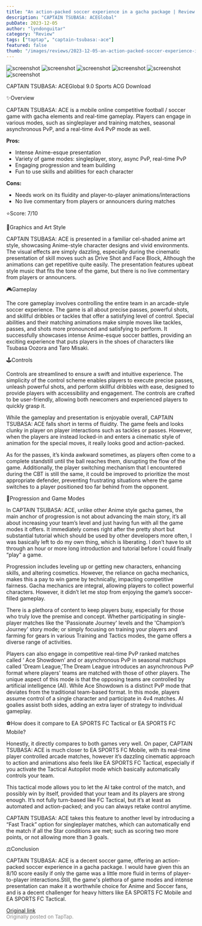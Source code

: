 ```yaml
---
title: "An action-packed soccer experience in a gacha package | Review - CAPTAIN TSUBASA: ACE"
description: "CAPTAIN TSUBASA: ACEGlobal"
pubDate: 2023-12-05
author: "lyndonguitar"
category: "Review"
tags: ["taptap", "captain-tsubasa:-ace"]
featured: false
thumb: "/images/reviews/2023-12-05-an-action-packed-soccer-experience-in-a-gacha-package--review---captain-tsubasa-ace-0.avif"
---
```


<div class="gallery">
  <img src="/images/reviews/2023-12-05-an-action-packed-soccer-experience-in-a-gacha-package--review---captain-tsubasa-ace-0.avif" alt="screenshot" />
  <img src="/images/reviews/2023-12-05-an-action-packed-soccer-experience-in-a-gacha-package--review---captain-tsubasa-ace-1.avif" alt="screenshot" />
  <img src="/images/reviews/2023-12-05-an-action-packed-soccer-experience-in-a-gacha-package--review---captain-tsubasa-ace-2.avif" alt="screenshot" />
  <img src="/images/reviews/2023-12-05-an-action-packed-soccer-experience-in-a-gacha-package--review---captain-tsubasa-ace-3.avif" alt="screenshot" />
  <img src="/images/reviews/2023-12-05-an-action-packed-soccer-experience-in-a-gacha-package--review---captain-tsubasa-ace-4.avif" alt="screenshot" />
  <img src="/images/reviews/2023-12-05-an-action-packed-soccer-experience-in-a-gacha-package--review---captain-tsubasa-ace-5.avif" alt="screenshot" />
</div>

CAPTAIN TSUBASA: ACEGlobal
9.0
Sports
ACG
Download

✨Overview

CAPTAIN TSUBASA: ACE is a mobile online competitive football / soccer game with gacha elements and real-time gameplay. Players can engage in various modes, such as singleplayer and training matches, seasonal asynchronous PvP, and a real-time 4v4 PvP mode as well.


**Pros:**
- Intense Anime-esque presentation
- Variety of game modes: singleplayer, story, async PvP, real-time PvP
- Engaging progression and team building
- Fun to use skills and abilities for each character



**Cons:**
- Needs work on its fluidity and player-to-player animations/interactions
- No live commentary from players or announcers during matches


⭐️Score: 7/10

🎨Graphics and Art Style

CAPTAIN TSUBASA: ACE is presented in a familiar cel-shaded anime art style, showcasing Anime-style character designs and vivid environments. The visual effects are simply dazzling, especially during the cinematic presentation of skill moves such as Drive Shot and Face Block, Although the animations can get repetitive quite easily. The presentation features upbeat style music that fits the tone of the game, but there is no live commentary from players or announcers.

🎮Gameplay

The core gameplay involves controlling the entire team in an arcade-style soccer experience. The game is all about precise passes, powerful shots, and skillful dribbles or tackles that offer a satisfying level of control. Special abilities and their matching animations make simple moves like tackles, passes, and shots more pronounced and satisfying to perform. It successfully showcases intense Anime-esque soccer battles, providing an exciting experience that puts players in the shoes of characters like Tsubasa Oozora and Taro Misaki.

🕹Controls

Controls are streamlined to ensure a swift and intuitive experience. The simplicity of the control scheme enables players to execute precise passes, unleash powerful shots, and perform skillful dribbles with ease, designed to provide players with accessibility and engagement. The controls are crafted to be user-friendly, allowing both newcomers and experienced players to quickly grasp it.

While the gameplay and presentation is enjoyable overall, CAPTAIN TSUBASA: ACE falls short in terms of fluidity. The game feels and looks clunky in player on player interactions such as tackles or passes. However, when the players are instead locked-in and enters a cinematic style of animation for the special moves, it really looks good and action-packed.

As for the passes, it’s kinda awkward sometimes, as players often come to a complete standstill until the ball reaches them, disrupting the flow of the game. Additionally, the player switching mechanism that I encountered during the CBT is still the same, it could be improved to prioritize the most appropriate defender, preventing frustrating situations where the game switches to a player positioned too far behind from the opponent.

📜Progression and Game Modes

In CAPTAIN TSUBASA: ACE, unlike other Anime style gacha games, the main anchor of progression is not about advancing the main story, it’s all about increasing your team’s level and just having fun with all the game modes it offers. It immediately comes right after the pretty short but substantial tutorial which should be used by other developers more often, I was basically left to do my own thing, which is liberating. I don’t have to sit through an hour or more long introduction and tutorial before I could finally “play” a game.

Progression includes leveling up or getting new characters, enhancing skills, and altering cosmetics. However, the reliance on gacha mechanics, makes this a pay to win game by technically, impacting competitive fairness. Gacha mechanics are integral, allowing players to collect powerful characters. However, it didn’t let me stop from enjoying the game’s soccer-filled gameplay.

There is a plethora of content to keep players busy, especially for those who truly love the premise and concept. Whether participating in single-player matches like the 'Passionate Journey' levels and the 'Champion’s Journey' story mode; or simply focusing on training your players and farming for gears in various Training and Tactics modes, the game offers a diverse range of activities.

Players can also engage in competitive real-time PvP ranked matches called ‘ Ace Showdown’ and or asynchronous PvP in seasonal matchups called 'Dream League,'The Dream League introduces an asynchronous PvP format where players' teams are matched with those of other players. The unique aspect of this mode is that the opposing teams are controlled by artificial intelligence (AI).  While Ace Showdown is a distinct PvP mode that deviates from the traditional team-based format. In this mode, players assume control of a single character and participate in 4v4 matches. AI goalies assist both sides, adding an extra layer of strategy to individual gameplay.

⚽How does it compare to EA SPORTS FC Tactical or EA SPORTS FC Mobile?

Honestly, it directly compares to both games very well. On paper, CAPTAIN TSUBASA: ACE is much closer to EA SPORTS FC Mobile, with its real-time player controlled arcade matches, however it’s dazzling cinematic approach to action and animations also feels like EA SPORTS FC Tactical, especially if you activate the Tactical Autopilot mode which basically automatically controls your team.

This tactical mode allows you to let the AI take control of the match, and possibly win by itself, provided that your team and its players are strong enough. It’s not fully turn-based like FC Tactical, but it’s at least as automated and action-packed; and you can always retake control anytime.

CAPTAIN TSUBASA: ACE takes this feature to another level by introducing a “Fast Track” option for singleplayer matches, which can automatically end the match if all the Star conditions are met; such as scoring two more points, or not allowing more than 3 goals.

⚖️Conclusion

CAPTAIN TSUBASA: ACE is a decent soccer game, offering an action-packed soccer experience in a gacha package. I would have given this an 8/10 score easily if only the game was a little more fluid in terms of player-to-player interactions.Still, the game's plethora of game modes and intense presentation can make it a worthwhile choice for Anime and Soccer fans, and is a decent challenger for heavy hitters like EA SPORTS FC Mobile and EA SPORTS FC Tactical.

[Original link](https://www.taptap.io/post/6629638)<br><span style="font-size: 0.95em; color: #888;">Originally posted on TapTap.</span>
